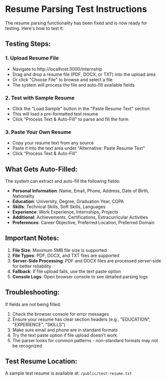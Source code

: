 # Resume Parsing Test Instructions

The resume parsing functionality has been fixed and is now ready for testing. Here's how to test it:

## Testing Steps:

### 1. Upload Resume File
- Navigate to http://localhost:3000/internship
- Drag and drop a resume file (PDF, DOCX, or TXT) into the upload area
- Or click "Choose File" to browse and select a file
- The system will process the file and auto-fill available fields

### 2. Test with Sample Resume
- Click the "Load Sample" button in the "Paste Resume Text" section
- This will load a pre-formatted test resume
- Click "Process Text & Auto-Fill" to parse and fill the form

### 3. Paste Your Own Resume
- Copy your resume text from any source
- Paste it into the text area under "Alternative: Paste Resume Text"
- Click "Process Text & Auto-Fill"

## What Gets Auto-Filled:

The system can extract and auto-fill the following fields:
- **Personal Information**: Name, Email, Phone, Address, Date of Birth, Nationality
- **Education**: University, Degree, Graduation Year, CGPA
- **Skills**: Technical Skills, Soft Skills, Languages
- **Experience**: Work Experience, Internships, Projects
- **Additional**: Achievements, Certifications, Extracurricular Activities
- **Preferences**: Career Objective, Preferred Location, Preferred Domain

## Important Notes:

1. **File Size**: Maximum 5MB file size is supported
2. **File Types**: PDF, DOCX, and TXT files are supported
3. **Server-Side Processing**: PDF and DOCX files are processed server-side for better reliability
4. **Fallback**: If file upload fails, use the text paste option
5. **Console Logs**: Open browser console to see detailed parsing logs

## Troubleshooting:

If fields are not being filled:
1. Check the browser console for error messages
2. Ensure your resume has clear section headers (e.g., "EDUCATION", "EXPERIENCE", "SKILLS")
3. Make sure email and phone are in standard formats
4. Try the text paste option if file upload doesn't work
5. The parser looks for common patterns - non-standard formats may not be recognized

## Test Resume Location:
A sample test resume is available at: `/public/test-resume.txt`

